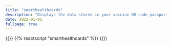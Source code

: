 ```yaml
---
title: "smarthealthcards"
description: "Displays the data stored in your vaccine QR code passport"
date: 2022-01-01
fullpage: true
---
```


{{<rawhtml>}}
{{% reactscript "smarthealthcards" %}}
{{</rawhtml>}}
